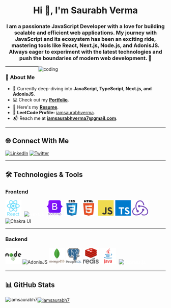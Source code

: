 <h1 align="center">Hi 👋, I'm Saurabh Verma</h1>

<div align="center">
  <h3>
    I am a passionate <b>JavaScript Developer</b> with a love for building scalable and efficient web applications. 
    My journey with <b>JavaScript and its ecosystem</b> has been an exciting ride, mastering tools like <b>React, Next.js, Node.js, and AdonisJS</b>.
    Always eager to experiment with the latest technologies and push the boundaries of modern web development. 🚀
  </h3>
</div>

<img align="right" alt="coding" width="400" src="https://cdn.dribbble.com/users/1019864/screenshots/3079099/media/9e5055da2ee6c899aab9403ceb7d0dc3.gif" />

---

### 🔹 **About Me**
- 🌱 Currently deep-diving into **JavaScript, TypeScript, Next.js, and AdonisJS**.
- 💻 Check out my **[Portfolio](https://saurabh-verma-portfolio.netlify.app/)**.
- 📝 Here's my **[Resume](https://drive.google.com/uc?id=1lUg_b_E6o9MpQMwFbNcWZ8pizXnH6Lrh)**.
- 🎯 **LeetCode Profile:** [iamsaurabhverma](https://leetcode.com/iamsaurabhverma/).
- 📬 Reach me at **iamsaurabhverma7@gmail.com**.

---

## 🌐 **Connect With Me**
[![LinkedIn](https://img.shields.io/badge/LinkedIn-%230077B5.svg?logo=linkedin&logoColor=white)](https://www.linkedin.com/in/saurabhvermasv/)
[![Twitter](https://img.shields.io/badge/Twitter-%231DA1F2.svg?logo=Twitter&logoColor=white)](https://twitter.com/iamsaurabhv)

---

## **🛠️ Technologies & Tools**

### **Frontend**
<div>
  <img src="https://raw.githubusercontent.com/devicons/devicon/master/icons/react/react-original-wordmark.svg" alt="React" height="50"/>
  <img src="https://upload.wikimedia.org/wikipedia/commons/8/8e/Nextjs-logo.svg" alt="Next.js" height="50" width="100" style="color:white; padding:5px; border-radius:5px;"/>
  <img src="https://raw.githubusercontent.com/devicons/devicon/master/icons/bootstrap/bootstrap-original-wordmark.svg" alt="Bootstrap" height="50"/>
  <img src="https://raw.githubusercontent.com/devicons/devicon/master/icons/css3/css3-original-wordmark.svg" alt="CSS3" height="50"/>
  <img src="https://raw.githubusercontent.com/devicons/devicon/master/icons/html5/html5-original-wordmark.svg" alt="HTML5" height="50"/>
  <img src="https://raw.githubusercontent.com/devicons/devicon/master/icons/javascript/javascript-original.svg" alt="JavaScript" height="50"/>
  <img src="https://raw.githubusercontent.com/devicons/devicon/master/icons/typescript/typescript-original.svg" alt="TypeScript" height="50"/>
  <img src="https://raw.githubusercontent.com/devicons/devicon/master/icons/redux/redux-original.svg" alt="Redux" height="50"/>
  <img src="https://avatars.githubusercontent.com/u/54212428?s=280&v=4" alt="Chakra UI" height="50"/>
</div>

---

### **Backend**
<div>
  <img src="https://raw.githubusercontent.com/devicons/devicon/master/icons/nodejs/nodejs-original-wordmark.svg" alt="Node.js" height="50"/>
  <img src="https://cdn.worldvectorlogo.com/logos/adonisjs.svg" alt="AdonisJS" height="50"/>
  <img src="https://raw.githubusercontent.com/devicons/devicon/master/icons/mongodb/mongodb-original-wordmark.svg" alt="MongoDB" height="50"/>
  <img src="https://raw.githubusercontent.com/devicons/devicon/master/icons/postgresql/postgresql-original-wordmark.svg" alt="PostgreSQL" height="50"/>
  <img src="https://raw.githubusercontent.com/devicons/devicon/master/icons/redis/redis-original-wordmark.svg" alt="Redis" height="50"/>
  <img src="https://raw.githubusercontent.com/devicons/devicon/master/icons/java/java-original-wordmark.svg" alt="Java" height="50"/>
  <img src="https://upload.wikimedia.org/wikipedia/commons/6/64/Expressjs.png" alt="Express.js" height="50" width="100" style="color:white; padding:5px; border-radius:5px;"/>
</div>

---

## **📊 GitHub Stats**
<p>
  <img align="left" src="https://github-readme-stats-eight-theta.vercel.app/api/top-langs/?username=iamsaurabh7&layout=compact&card_width=370&langs_count=6&theme=dark" alt="iamsaurabh7" />
</p>

<p>
  <a href="https://git.io/streak-stats">
    <img align="center" src="https://github-readme-streak-stats.herokuapp.com?user=iamsaurabh7&theme=dark&hide_border=false&card_width=400" alt="iamsaurabh7" />
  </a>
</p>
